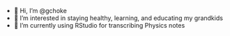 - 👋 Hi, I’m @gchoke
- 👀 I’m interested in staying healthy, learning, and educating my grandkids 
- 🌱 I’m currently using RStudio for transcribing Physics notes

<!---
gchoke/gchoke is a ✨ special ✨ repository because its `README.md` (this file) appears on your GitHub profile.
You can click the Preview link to take a look at your changes.
--->
